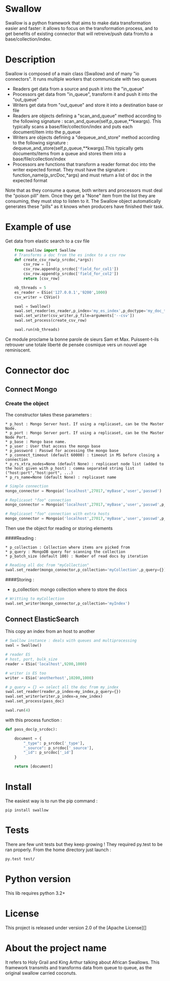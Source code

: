 Swallow
========

Swallow is a python framework that aims to make data transformation easier and faster: it allows to focus on the transformation process, and to get
benefits of existing connector that will retreive/push data from/to a base/collection/index.

# Description
Swallow is composed of a main class (Swallow) and of many "io connectors".
It runs multiple workers that communicate with two queues
* Readers get data from a source and push it into the "in_queue"
* Processors get data from "in_queue", transform it and push it into the "out_queue"
* Writers get data from "out_queue" and store it into a destination base or file
* Readers are objects defining a "scan_and_queue" method according to the following signature : scan_and_queue(self,p_queue,**kwargs). This typically scans a base/file/collection/index and puts each document/item into the p_queue
* Writers are objects defining a "dequeue_and_store" method according to the following signature : dequeue_and_store(self,p_queue,**kwargs).This typically gets documents/items from a queue and stores them into a base/file/collection/index
* Processors are functions that transform a reader format doc into the writer expected format. They must have the signature : function_name(p_srcDoc,*args) and must return a list of doc in the expected format

Note that as they consume a queue, both writers and processors must deal the "poison pill" item. Once they get a "None" item from
the list they are consuming, they must stop to listen to it.
The Swallow object automatically generates these "pills" as it knows when producers have finished their task.

# Example of use
Get data from elastic search to a csv file

```python
    from swallow import Swallow
    # Transforms a doc from the es index to a csv row
    def create_csv_row(p_srcdoc,*args):
        csv_row = []
        csv_row.append(p_srcdoc['field_for_col1'])
        csv_row.append(p_srcdoc['field_for_col2'])
        return [csv_row]

    nb_threads = 5
    es_reader = ESio('127.0.0.1','9200',1000)
    csv_writer = CSVio()

    swal = Swallow()
    swal.set_reader(es_reader,p_index='my_es_index',p_doctype='my_doc_type',p_query={})
    swal.set_writer(csv_writer,p_file=arguments['--csv'])
    swal.set_process(create_csv_row)

    swal.run(nb_threads)
```

Ce module proclame la bonne parole de sieurs Sam et Max. Puissent-t-ils
retrouver une totale liberté de pensée cosmique vers un nouvel age
reminiscent.

# Connector doc
## Connect Mongo

### Create the object

The constructor takes these parameters :

    * p_host : Mongo Server host. If using a replicaset, can be the Master Node.
    * p_port : Mongo Server port. If using a replicaset, can be the Master Node Port.
    * p_base : Mongo base name.
    * p_user : User that access the mongo base
    * p_password : Passwd for accessing the mongo base
    * p_connect_timeout (default 60000) : timeout in MS before closing a connection
    * p_rs_xtra_nodes=None (default None) : replicaset node list (added to the host given with p_host) : comma separated string list ("host:port","host:port", ...)
    * p_rs_name=None (default None) : replicaset name

```python
# Simple connection
mongo_connector = Mongoio('localhost',27017,'myBase','user','passwd')

# Replicaset "foo" connection
mongo_connector = Mongoio('localhost',27017,'myBase','user','passwd',p_rs_name="foo")

# Replicaset "foo" connection with extra hosts
mongo_connector = Mongoio('localhost',27017,'myBase','user','passwd',p_rs_name="foo",p_rs_xtra_nodes=['localhost:27018','localhost:27019'])
```

Then use the object for reading or storing elements

####Reading :

    * p_collection : Collection where items are picked from
    * p_query : MongoDB query for scanning the collection
    * p_batch_size (default 100) : Number of read docs by iteration
 
```python
# Reading all doc from "myCollection"
swal.set_reader(mongo_connector,p_collection='myCollection',p_query={})
```

####Storing :

* p_collection: mongo collection where to store the docs

```python
# Writting to myCollection
swal.set_writer(mongo_connector,p_collection='myIndex')
```

## Connect ElasticSearch
This copy an index from an host to another

```python
# Swallow instance : deals with queues and multiprocessing
swal = Swallow()

# reader ES
# host, port, bulk_size
reader = ESio('localhost',9200,1000)

# writer is ES too
writer = ESio('anotherhost',10200,1000)

# p_query = {} => select all the doc from my_index
swal.set_reader(reader,p_index=my_index,p_query={})
swal.set_writer(writer,p_index=a_new_index)
swal.set_process(pass_doc)

swal.run(4)
```

with this process function :

```python
def pass_doc(p_srcdoc):

    document = {
        "_type": p_srcdoc['_type'],
        "_source": p_srcdoc['_source'],
        "_id": p_srcdoc['_id']
    }

    return [document]
```

# Install

The easiest way is to run the pip command :

```
pip install swallow
```

# Tests

There are few unit tests but they keep growing !
They required py.test to be ran properly. From the home directory just launch :

```
py.test test/
```

# Python version
This lib requires python 3.2+

# License

This project is released under version 2.0 of the [Apache License][]

# About the project name

It refers to Holy Grail and King Arthur talking about African Swallows. This framework transmits and transforms data from queue to queue, as the original swallow carried coconuts.


